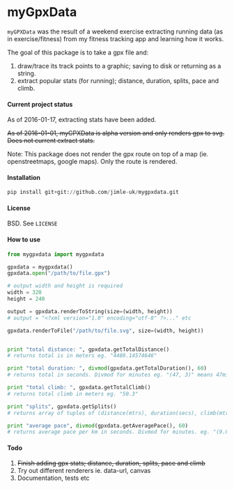 myGpxData
=========
```myGPXData``` was the result of a weekend exercise extracting running data 
(as in exercise/fitness) from my fitness tracking app and learning how it works.

The goal of this package is to take a gpx file and:

1. draw/trace its track points to a graphic; saving to disk or returning as a string.
2. extract popular stats (for running); distance, duration, splits, pace and climb.

#### Current project status
As of 2016-01-17, extracting stats have been added.

~~As of 2016-01-01, myGPXData is alpha version and only renders gpx to svg. Does not current
extract stats.~~

Note: This package does not render the gpx route on top of a map (ie. openstreetmaps, google maps).
Only the route is rendered.

#### Installation

```python
pip install git+git://github.com/jimle-uk/mygpxdata.git
```

#### License

BSD. See ```LICENSE```

#### How to use

```python
from mygpxdata import mygpxdata

gpxdata = mygpxdata()
gpxdata.open("/path/to/file.gpx")

# output width and height is required
width = 320
height = 240

output = gpxdata.renderToString(size=(width, height))
# output = "<?xml version="1.0" encoding="utf-8" ?>..." etc

gpxdata.renderToFile("/path/to/file.svg", size=(width, height))


print "total distance: ", gpxdata.getTotalDistance() 
# returns total is in meters eg. "4489.14574646"

print "total duration: ", divmod(gpxdata.getTotalDuration(), 60)
# returns total in seconds. Divmod for minutes eg. "(47, 3)" means 47mins 30secs

print "total climb: ", gpxdata.getTotalClimb()
# returns total climb in meters eg. "50.3" 

print "splits", gpxdata.getSplits()
# returns array of tuples of (distance(mtrs), duration(secs), climb(mtrs), pace(secs)) per ~1km (default) of total distance. eg. [(1004.1364255006434, 483, 7.299999999999994, 481.0103365777068), ... ]

print "average pace", divmod(gpxdata.getAveragePace(), 60)
# returns average pace per km in seconds. Divmod for minutes. eg. "(9.0, 17)" means 9mins 17secs
```

#### Todo

1. ~~Finish adding gpx stats; distance, duration, splits, pace and climb~~
2. Try out different renderers ie. data-url, canvas
3. Documentation, tests etc
